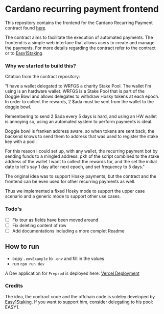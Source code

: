 # Cardano recurring payment frontend
This repository contains the frontend for the Cardano Recurring Payment contract found [here](https://github.com/easy1staking-com/cardano-recurring-payment).

The contract aims to facilitate the execution of automated payments. The frontend is a simple web interface that allows users to create and manage the payments.
For more details regarding the contract refer to the contract or to [Easy1Staking](https://easy1staking.com).

### Why we started to build this?
Citation from the contract repository:

"I have a wallet delegated to WRFGS a charity Stake Pool. The wallet I'm using is an hardware wallet. WRFGS is a Stake Pool that is part of the Doggie Bowl and allows delegates to withdraw Hosky tokens at each epoch. In order to collect the rewards, 2 $ada must be sent from the wallet to the doggie bowl.

Remembering to send 2 $ada every 5 days is hard, and using an HW wallet is annoying so, using an automated system to perform payments is ideal.

Doggie bowl is franken address aware, so when tokens are sent back, the backend knows to send them to address that was used to register the stake key with a pool.

For this reason I could set up, with any wallet, the recurring payment bot by sending funds to a mingled address: pkh of the script combined to the stake address of the wallet I want to collect the rewards for, and the set the initial date to let's say 1 day after next epoch, and set frequency to 5 days."


The original idea was to support Hosky payments, but the contract and the frontend can be even used for other recurring payments as well.

Thus we implemented a fixed Hosky mode to support the upper case scenario and a generic mode to support other use cases.

### Todo's
- [ ] Fix tour as fields have been moved around
- [ ] Fix deleting content of row
- [ ] Add documentations including a more complet Readme

## How to run
- copy `.envExample` to `.env` and fill in the values
- run `npm run dev`

A Dev application for `Preprod` is deployed here: [Vercel Deployment](https://cardano-recurring-payment-frontend.vercel.app/)

### Credits
The idea, the contract code and the offchain code is soleley developed by [Easy1Staking](https://easy1staking.com). If you want to support him, consider delegating to his pool: EASY1.

